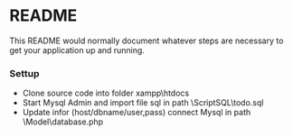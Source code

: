 # README #

This README would normally document whatever steps are necessary to get your application up and running.

### Settup ###

* Clone source code into folder xampp\htdocs
* Start Mysql Admin and import file sql in path \ScriptSQL\todo.sql
* Update infor (host/dbname/user,pass) connect Mysql in path \Model\database.php
